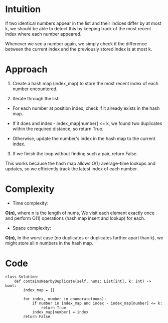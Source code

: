 # Intuition
<!-- Describe your first thoughts on how to solve this problem. -->
If two identical numbers appear in the list and their indices differ by at most k, we should be able to detect this by keeping track of the most recent index where each number appeared.

Whenever we see a number again, we simply check if the difference between the current index and the previously stored index is at most k.

# Approach
<!-- Describe your approach to solving the problem. -->
1. Create a hash map (index_map) to store the most recent index of each number encountered.

2. Iterate through the list:

- For each number at position index, check if it already exists in the hash map.

- If it does and index - index_map[number] <= k, we found two duplicates within the required distance, so return True.

- Otherwise, update the number's index in the hash map to the current index.

3. If we finish the loop without finding such a pair, return False.

This works because the hash map allows O(1) average-time lookups and updates, so we efficiently track the latest index of each number.

# Complexity
- Time complexity:
<!-- Add your time complexity here, e.g. $$O(n)$$ -->
**O(n),** where n is the length of nums, We visit each element exactly once and perform O(1) operations (hash map insert and lookup) for each.

- Space complexity:
<!-- Add your space complexity here, e.g. $$O(n)$$ -->
**O(n),** In the worst case (no duplicates or duplicates farther apart than k), we might store all n numbers in the hash map.

# Code
```python3 []
class Solution:
    def containsNearbyDuplicate(self, nums: List[int], k: int) -> bool:
        index_map = {}

        for index, number in enumerate(nums):
            if number in index_map and index - index_map[number] <= k:
                return True
            index_map[number] = index
        return False
```
